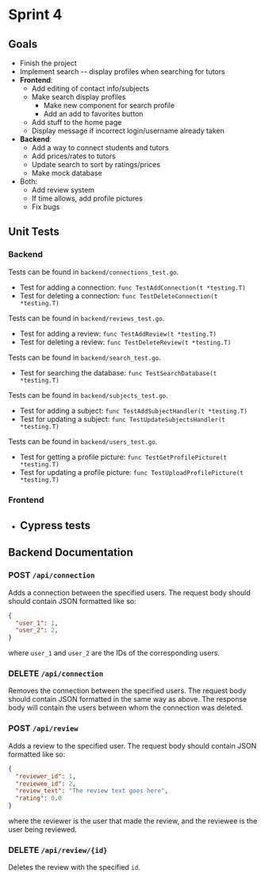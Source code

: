 # Sprint 4

## Goals
- Finish the project
- Implement search -- display profiles when searching for tutors
- **Frontend**:
  - Add editing of contact info/subjects
  - Make search display profiles
    - Make new component for search profile
    - Add an add to favorites button
  - Add stuff to the home page
  - Display message if incorrect login/username already taken
- **Backend**:
  - Add a way to connect students and tutors
  - Add prices/rates to tutors
  - Update search to sort by ratings/prices
  - Make mock database
- Both:
  -  Add review system
  -  If time allows, add profile pictures
  -  Fix bugs




## Unit Tests
### Backend
Tests can be found in `backend/connections_test.go`.
- Test for adding a connection: `func TestAddConnection(t *testing.T)`
- Test for deleting a connection: `func TestDeleteConnection(t *testing.T) `

Tests can be found in `backend/reviews_test.go`.
- Test for adding a review: `func TestAddReview(t *testing.T)`
- Test for deleting a review: `func TestDeleteReview(t *testing.T)`

Tests can be found in `backend/search_test.go`.
- Test for searching the database: `func TestSearchDatabase(t *testing.T)`

Tests can be found in `backend/subjects_test.go`.
- Test for adding a subject: `func TestAddSubjectHandler(t *testing.T)`
- Test for updating a subject: `func TestUpdateSubjectsHandler(t *testing.T)`

Tests can be found in `backend/users_test.go`.
- Test for getting a profile picture: `func TestGetProfilePicture(t *testing.T)`
- Test for updating a profile picture: `func TestUploadProfilePicture(t *testing.T)`

### Frontend
- Cypress tests
  - 


## Backend Documentation
### POST `/api/connection`
Adds a connection between the specified users. The request body should should contain JSON formatted like so:
```json
{
  "user_1": 1,
  "user_2": 2,
}
```
where `user_1` and `user_2` are the IDs of the corresponding users.

### DELETE `/api/connection`
Removes the connection between the specified users. The request body should contain JSON formatted in the same way as above.
The response body will contain the users between whom the connection was deleted.

### POST `/api/review`
Adds a review to the specified user. The request body should contain JSON formatted like so:
```json
{
  "reviewer_id": 1,
  "reviewee_id": 2,
  "review_text": "The review text goes here",
  "rating": 0.0
}
```
where the reviewer is the user that made the review, and the reviewee is the user being reviewed.

### DELETE `/api/review/{id}`
Deletes the review with the specified `id`. 
